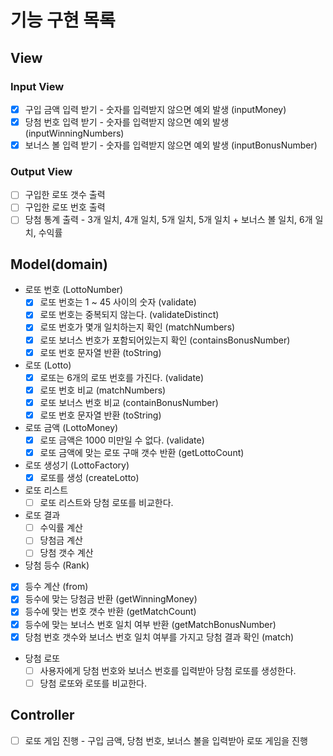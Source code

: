 # 기능 구현 목록
## View
### Input View
- [x] 구입 금액 입력 받기 - 숫자를 입력받지 않으면 예외 발생 (inputMoney)
- [x] 당첨 번호 입력 받기 - 숫자를 입력받지 않으면 예외 발생 (inputWinningNumbers)
- [x] 보너스 볼 입력 받기 - 숫자를 입력받지 않으면 예외 발생 (inputBonusNumber)
### Output View
- [ ] 구입한 로또 갯수 출력
- [ ] 구입한 로또 번호 출력
- [ ] 당첨 통계 출력 - 3개 일치, 4개 일치, 5개 일치, 5개 일치 + 보너스 볼 일치, 6개 일치, 수익률
## Model(domain)
- 로또 번호 (LottoNumber)
  - [x] 로또 번호는 1 ~ 45 사이의 숫자 (validate)
  - [x] 로또 번호는 중복되지 않는다. (validateDistinct)
  - [x] 로또 번호가 몇개 일치하는지 확인 (matchNumbers)
  - [x] 로또 보너스 번호가 포함되어있는지 확인 (containsBonusNumber)
  - [x] 로또 번호 문자열 반환 (toString)
- 로또 (Lotto)
  - [x] 로또는 6개의 로또 번호를 가진다. (validate)
  - [x] 로또 번호 비교 (matchNumbers)
  - [x] 로또 보너스 번호 비교 (containBonusNumber)
  - [x] 로또 번호 문자열 반환 (toString)
- 로또 금액 (LottoMoney)
  - [x] 로또 금액은 1000 미만일 수 없다. (validate)
  - [x] 로또 금액에 맞는 로또 구매 갯수 반환 (getLottoCount)
- 로또 생성기 (LottoFactory)
  - [x] 로또를 생성 (createLotto) 
- 로또 리스트
  - [ ] 로또 리스트와 당첨 로또를 비교한다.
- 로또 결과
  - [ ] 수익률 계산
  - [ ] 당첨금 계산
  - [ ] 당첨 갯수 계산
- 당첨 등수 (Rank)
 - [x] 등수 계산 (from)
 - [x] 등수에 맞는 당첨금 반환 (getWinningMoney)
 - [x] 등수에 맞는 번호 갯수 반환 (getMatchCount)
 - [x] 등수에 맞는 보너스 번호 일치 여부 반환 (getMatchBonusNumber)
 - [x] 당첨 번호 갯수와 보너스 번호 일치 여부를 가지고 당첨 결과 확인 (match)
- 당첨 로또
  - [ ] 사용자에게 당첨 번호와 보너스 번호를 입력받아 당첨 로또를 생성한다.
  - [ ] 당첨 로또와 로또를 비교한다.
## Controller
- [ ] 로또 게임 진행 - 구입 금액, 당첨 번호, 보너스 볼을 입력받아 로또 게임을 진행